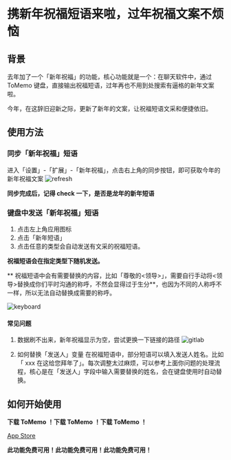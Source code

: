 # 携新年祝福短语来啦，过年祝福文案不烦恼

## 背景

去年加了一个「新年祝福」的功能，核心功能就是一个：在聊天软件中，通过 ToMemo 键盘，直接输出祝福短语，过年再也不用到处搜索有逼格的新年文案啦。

今年，在这辞旧迎新之际，更新了新年的文案，让祝福短语文采和便捷依旧。

## 使用方法

### 同步「新年祝福」短语

进入「设置」-「扩展」-「新年祝福」，点击右上角的同步按钮，即可获取今年的新年祝福文案
![refresh](https://video.fairywoobang.com/ToMemo%2FNewYear%2Fnewyear_pharse_refresh_data.jpeg)

**同步完成后，记得 check 一下，是否是龙年的新年短语**

### 键盘中发送「新年祝福」短语

1. 点击左上角应用图标
2. 点击「新年短语」
3. 点击任意的类型会自动发送有文采的祝福短语。

**祝福短语会在指定类型下随机发送。**

** 祝福短语中会有需要替换的内容，比如「尊敬的<领导>」，需要自行手动将<领导>替换成你们平时沟通的称呼，不然会显得过于生分**，也因为不同的人称呼不一样，所以无法自动替换成需要的称呼。

![keyboard](https://video.fairywoobang.com/ToMemo%2FNewYear%2Fnewyear_pharse_keyboard.jpeg)

#### 常见问题

1. 数据刷不出来，新年祝福显示为空，尝试更换一下链接的路径
   ![gitlab](https://video.fairywoobang.com/ToMemo%2FNewYear%2Fnewyear_pharse_gitlab.jpeg)

2. 如何替换「发送人」变量
   在祝福短语中，部分短语可以填入发送人姓名。比如「 xxx 在这给您拜年了」。每次调整太过麻烦，可以参考上面你问题的处理流程，核心是在「发送人」字段中输入需要替换的姓名，会在键盘使用时自动替换。

## 如何开始使用

**下载 ToMemo ！下载 ToMemo ！下载 ToMemo ！**

[App Store](https://apps.apple.com/cn/app/tomemo-%E5%A4%9A%E5%8A%9F%E8%83%BD%E5%BF%AB%E6%8D%B7%E9%94%AE%E7%9B%98%E7%9A%84%E5%86%85%E5%AE%B9%E6%95%B4%E7%90%86%E5%BA%94%E7%94%A8/id1610843304)

**此功能免费可用！此功能免费可用！此功能免费可用！**
